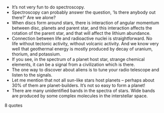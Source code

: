  - It’s not very fun to do spectroscopy.
 - Spectroscopy can probably answer the question, ‘Is there anybody out there?’ Are we alone?
 - When discs form around stars, there is interaction of angular momentum between disc, planets and parent star, and this interaction affects the rotation of the parent star, and that will affect the lithium abundance.
 - Connection between life and radioactive nuclei is straightforward. No life without tectonic activity, without volcanic activity. And we know very well that geothermal energy is mostly produced by decay of uranium, thorium, and potassium.
 - If you see, in the spectrum of a planet host star, strange chemical elements, it can be a signal from a civilization which is there.
 - The one way to discover about aliens is to tune your radio telescope and listen to the signals.
 - Let me mention that not all sun-like stars host planets – perhaps about 30% of them are planet-builders. It’s not so easy to form a planet!
 - There are many unidentified bands in the spectra of stars. Wide bands are produced by some complex molecules in the interstellar space.

8 quotes